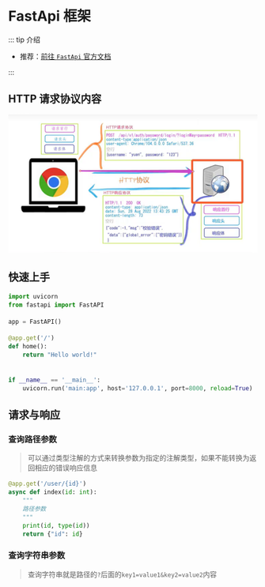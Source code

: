 # FastApi 框架

::: tip 介绍 
- 推荐：[前往 `FastApi` 官方文档](https://fastapi.tiangolo.com/zh/)

:::


## HTTP 请求协议内容
![http请求协议内容](./images/http请求协议内容.png)

## 快速上手
```python
import uvicorn
from fastapi import FastAPI

app = FastAPI()

@app.get('/')
def home():
    return "Hello world!"


if __name__ == '__main__':
    uvicorn.run('main:app', host='127.0.0.1', port=8000, reload=True)

```


## 请求与响应

### 查询路径参数

> 可以通过类型注解的方式来转换参数为指定的注解类型，如果不能转换为返回相应的错误响应信息

```python
@app.get('/user/{id}')
async def index(id: int):
    """
    路径参数
    """
    print(id, type(id))
    return {"id": id}
```

### 查询字符串参数

> 查询字符串就是路径的`?`后面的`key1=value1&key2=value2`内容



